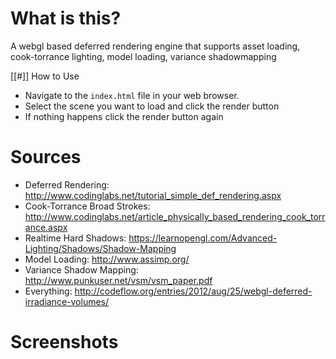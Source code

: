 # What is this?
A webgl based deferred rendering engine that supports asset loading,
cook-torrance lighting, model loading, variance shadowmapping

[[#]] How to Use

* Navigate to the `index.html` file in your web browser.
* Select the scene you want to load and click the render button
* If nothing happens click the render button again

# Sources
 
* Deferred Rendering:           http://www.codinglabs.net/tutorial_simple_def_rendering.aspx
* Cook-Torrance Broad Strokes:  http://www.codinglabs.net/article_physically_based_rendering_cook_torrance.aspx
* Realtime Hard Shadows:        https://learnopengl.com/Advanced-Lighting/Shadows/Shadow-Mapping
* Model Loading:                http://www.assimp.org/
* Variance Shadow Mapping:      http://www.punkuser.net/vsm/vsm_paper.pdf
* Everything: http://codeflow.org/entries/2012/aug/25/webgl-deferred-irradiance-volumes/

# Screenshots

